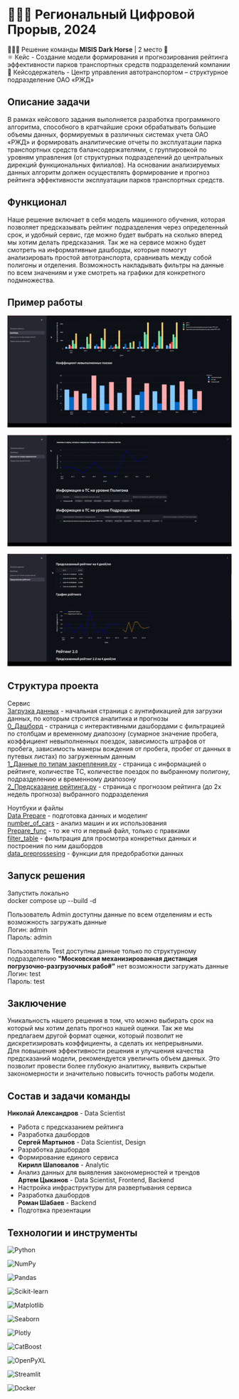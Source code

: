 # 👨🏻‍💻 Региональный Цифровой Прорыв, 2024 
🙋🏻‍♂️ Решение команды **MISIS Dark Horse** | 2 место 🥈  
⚛️ Кейс - Создание модели формирования и прогнозирования рейтинга эффективности парков транспортных средств подразделений компании  
🚆 Кейсодержатель - Центр управления автотранспортом – структурное
подразделение ОАО «РЖД»

## Описание задачи

В рамках кейсового задания выполняется разработка программного алгоритма, способного в кратчайшие сроки обрабатывать большие объемы данных, формируемых в различных системах учета ОАО «РЖД» и формировать аналитические отчеты по эксплуатации парка транспортных средств балансодержателями, с группировкой по уровням управления (от структурных подразделений до центральных дирекций функциональных филиалов). На основании анализируемых данных алгоритм должен осуществлять формирование и прогноз рейтинга эффективности эксплуатации парков транспортных средств.

## Функционал

Наше решение включает в себя модель машинного обучения, которая позволяет предсказывать рейтинг подразделения через определенный срок, и удобный сервис, где можно будет выбрать на сколько вперед мы хотим делать предсказания. Так же на сервисе можно будет смотреть на информативные дашборды, которые помогут анализировать простой автотранспорта, сравнивать между собой полигоны и отделения. Возможность накладывать фильтры на данные по всем значениям и уже смотреть на графики для конкретного подмножества. 

## Пример работы

![work1](https://github.com/Artem216/rzd_hack/blob/main/imgs/работа1.png)

![work2](https://github.com/Artem216/rzd_hack/blob/main/imgs/работа2.png)

![work2](https://github.com/Artem216/rzd_hack/blob/main/imgs/работа3.png)

## Структура проекта

Сервис  
[Загрузка данных](https://github.com/Artem216/rzd_hack/blob/main/Загрузка%20данных.py) - начальная страница с аунтификацией для загрузки данных, по которым строится аналитика и прогнозы  
[0_Дашборд](pages/0_Дашборд.py) - страница с интерактивными дашбордами с фильтрацией по столбцам и временному диапозону (сумарное значение пробега, коэффициент невыполненных поездок, зависимость штрафов от пробега, зависимость манеры вождения от пробега, пробег от данных в путевых листах) по загруженным данным   
[1_Данные по типам закрепления.py](https://github.com/Artem216/rzd_hack/blob/main/pages/1_Данные%20по%20типам%20закрепления.py) - страница с информацией о рейтинге, количестве ТС, количестве поездок по выбранному полигону, подразделению и временному диапозону  
[2_Предсказание рейтинга.py](https://github.com/Artem216/rzd_hack/blob/main/pages/2_Предсказание%20рейтинга.py) - страница с прогнозом рейтинга (до 2х недель прогноза) выбранного подразделения

Ноутбуки и файлы  
[Data Prepare](<./ml/Data%20Prepare%20(4).ipynb>) - подготовка данных и моделинг  
[number_of_cars](./ml/number_of_cars.ipynb) - анализ машин и их использования  
[Prepare_func](<./ml/prepare_func%20(3).ipynb>) - то же что и первый файл, только с правками  
[filter_table](https://github.com/Artem216/rzd_hack/blob/main/filter_table.py) - фильтрация для просмотра конкретных данных и построения по ним дашбордов  
[data_preprossesing](https://github.com/Artem216/rzd_hack/blob/main/data_preprossesing.py) - функции для предобработки данных

## Запуск решения

Запустить локально  
docker compose up --build -d

Пользователь Admin доступны данные по всем отделениям и есть возможность загружать данные  
Логин: admin  
Пароль: admin

Пользователь Test доступны данные только по структурному подразделению **"Московская механизированная дистанция погрузочно-разгрузочных рабо#"** нет возможности загружать данные  
Логин: test  
Пароль: test

## Заключение

Уникальность нашего решения в том, что можно выбирать срок на который мы хотим делать прогноз нашей оценки. Так же мы предлагаем другой формат оценки, который позволит не дискретизировать коэффициенты, а сделать их непрерывными.  
Для повышения эффективности решения и улучшения качества предсказаний модели, рекомендуется увеличить объем данных. Это позволит провести более глубокую аналитику, выявить скрытые закономерности и значительно повысить точность работы модели.

## Состав и задачи команды
**Николай Александров** - Data Scientist  
* Работа с предсказанием рейтинга  
* Разработка дашбордов    
**Сергей Мартынов** - Data Scientist, Design   
* Разработка дашбордов  
* Формирование единого сервиса  
**Кирилл Шаповалов** - Analytic  
* Анализ данных для выявления закономерностей и трендов  
**Артем Цыканов** - Data Scientist, Frontend, Backend  
* Настройка инфраструктуры для развертывания сервиса  
* Разработка дашбордов  
**Роман Шабаев** - Backend  
* Подготвка презентации  

## Технологии и инструменты

![Python](https://img.shields.io/badge/Python-3.11-blue?logo=python&logoColor=white)

![NumPy](https://img.shields.io/badge/NumPy-1.26.4-blue?logo=numpy&logoColor=white)  

![Pandas](https://img.shields.io/badge/Pandas-2.2.2-blue?logo=pandas&logoColor=white)  

![Scikit-learn](https://img.shields.io/badge/Scikit--Learn-1.5.0-orange?logo=scikit-learn&logoColor=white)  

![Matplotlib](https://img.shields.io/badge/Matplotlib-3.9.0-blue?logo=matplotlib&logoColor=white)  

![Seaborn](https://img.shields.io/badge/Seaborn-0.13.2-blue?logo=seaborn&logoColor=white)  

![Plotly](https://img.shields.io/badge/Plotly-5.22.0-blue?logo=plotly&logoColor=white)  

![CatBoost](https://img.shields.io/badge/CatBoost-1.2.5-yellow?logo=catboost&logoColor=white)  

![OpenPyXL](https://img.shields.io/badge/OpenPyXL-3.1.3-blue?logo=openpyxl&logoColor=white)  

![Streamlit](https://img.shields.io/badge/Streamlit-1.35.0-brightgreen?logo=streamlit&logoColor=white)  

![Docker](https://img.shields.io/badge/Docker-20.10-blue?logo=docker&logoColor=white)
